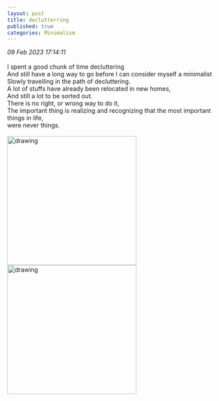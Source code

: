 ```yaml
---
layout: post
title: declutterring
published: true
categories: Minimalism
---
```

_09 Feb 2023 17:14:11_
<br>
<br>
I spent a good chunk of time decluttering
<br>
And still have a long way to go before I can consider myself a minimalist
<br>
Slowly travelling in the path of decluttering. 
<br>
A lot of stuffs have already been relocated in new homes,
<br>
And still a lot to be sorted out.
<br>
There is no right, or wrong way to do it,
<br>
The important thing is realizing and recognizing that the most important things in life,
<br>
were never things.
<br>
<br>
<img src="https://drive.google.com/uc?export=view&id=1uPJjyzfwvoAMq0Vpz-8FjB4D_egCZhe5" alt="drawing" width="300"/>
<img src="https://drive.google.com/uc?export=view&id=11LaduwAQgsCBuo-Yf0ytvmF0WH5fX1Uc" alt="drawing" width="300"/>
